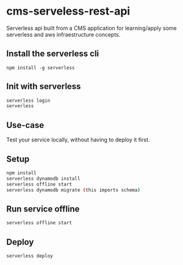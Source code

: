 # cms-serveless-rest-api

Serverless api built from a CMS application for learning/apply some serverless and aws infraestructure concepts.

## Install the serverless cli

```
npm install -g serverless
```

## Init with serverless

```bash
serverless login
serverless
```

## Use-case

Test your service locally, without having to deploy it first.

## Setup

```bash
npm install
serverless dynamodb install
serverless offline start
serverless dynamodb migrate (this imports schema)
```

## Run service offline

```bash
serverless offline start
```

## Deploy

```
serverless deploy
```
